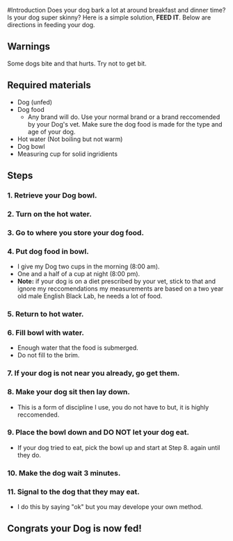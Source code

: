 #Introduction
Does your dog bark a lot at around breakfast and dinner time? Is your dog super skinny? Here is a simple solution, **FEED IT**. 
Below are directions in feeding your dog. 

## Warnings
Some dogs bite and that hurts. Try not to get bit.

## Required materials
* Dog (unfed)
* Dog food 
  - Any brand will do. Use your normal brand or a brand reccomended by your Dog's vet. Make sure the dog food is made for the type and age of your dog.
* Hot water (Not boiling but not warm)
* Dog bowl
* Measuring cup for solid ingridients

## Steps
### 1. Retrieve your Dog bowl.
### 2. Turn on the hot water.
### 3. Go to where you store your dog food.
### 4. Put dog food in bowl.
  * I give my Dog two cups in the morning (8:00 am).
  * One and a half of a cup at night (8:00 pm).
  * **Note:** if your dog is on a diet prescribed by your vet, stick to that and ignore my reccomendations 
  my measurements are based on a two year old male English Black Lab, he needs a lot of food.
### 5. Return to hot water.
### 6. Fill bowl with water.
  * Enough water that the food is submerged.
  * Do not fill to the brim.
### 7. If your dog is not near you already, go get them.
### 8. Make your dog sit then lay down.
  * This is a form of discipline I use, you do not have to but, it is highly reccomended.
### 9. Place the bowl down and **DO NOT** let your dog eat.
  * If your dog tried to eat, pick the bowl up and start at Step 8. again until they do.
### 10. Make the dog wait 3 minutes.
### 11. Signal to the dog that they may eat.
  * I do this by saying "ok" but you may develope your own method.

## Congrats your Dog is now fed!
